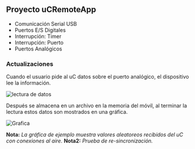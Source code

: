 ## Proyecto uCRemoteApp ##


- Comunicación Serial USB
- Puertos E/S Digitales
- Interrupción: Timer
- Interrupción: Puerto
- Puertos Analógicos

### Actualizaciones ###
Cuando el usuario pide al uC datos sobre el puerto analógico, el dispositivo lee la información.

![lectura de datos](https://i.imgur.com/uLjF2LS.jpg)

Después se almacena en un archivo en la memoria del móvil, al terminar la lectura estos datos son mostrados en una gráfica.

![Grafica](https://i.imgur.com/z42KLyD.jpg)

**Nota:** _La gráfica de ejemplo muestra valores aleatoreos recibidos  del uC con conexiones al aire._
**Nota2:** _Prueba de re-sincronización._
